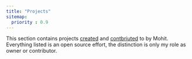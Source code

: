```yaml
---
title: "Projects"
sitemap:
  priority : 0.9
---
```

<p>This section contains projects <a href="/projects/creations">created</a> and <a href="/projects/contributions">contbriuted</a> to by Mohit.  Everything listed is an open source effort, the distinction is only my role as owner or contributor.</p>
